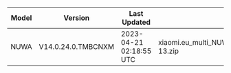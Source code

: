 | Model | Version | Last Updated | File Name | Size | Download Link |
| ---- | ---- | ---- | ---- | ---- | ---- |
| NUWA | V14.0.24.0.TMBCNXM | 2023-04-21 02:18:55 UTC | xiaomi.eu_multi_NUWA_V14.0.24.0.TMBCNXM_v14-13.zip | 5.9 GB | [SourceForge](https://sourceforge.net/projects/xiaomi-eu-multilang-miui-roms/files/xiaomi.eu/MIUI-STABLE-RELEASES/MIUIv14/xiaomi.eu_multi_NUWA_V14.0.24.0.TMBCNXM_v14-13.zip/download) |
